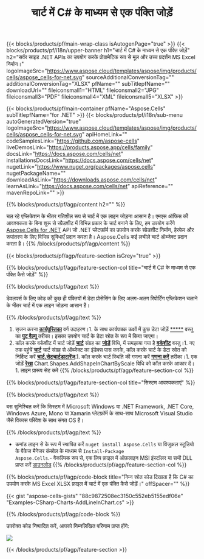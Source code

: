 ﻿---
title: चार्ट में C# के माध्यम से एक पंक्ति जोड़ें 
url: /hi/net/add-line-in-chart/ 
description: C# .NET लाइब्रेरी का उपयोग करके एक्सेल में चार्ट में एक लाइन जोड़ने के लिए नमूना कोड। वीबी.NET, एएसपी.NET या किसी .NET आधारित एप्लिकेशन के भीतर एमएस एक्सेल में चार्ट में एक लाइन जोड़ने के लिए इस कोड का उपयोग करें।
---
{{< blocks/products/pf/main-wrap-class isAutogenPage="true" >}}
{{< blocks/products/pf/i18n/upper-banner h1="चार्ट में C# के माध्यम से एक पंक्ति जोड़ें" h2="सर्वर साइड .NET APIs का उपयोग करके प्रोग्रामेटिक रूप से मूल और उच्च प्रदर्शन MS Excel निर्माण।" logoImageSrc="https://www.aspose.cloud/templates/aspose/img/products/cells/aspose_cells-for-net.svg" sourceAdditionalConversionTag="" additionalConversionTag="XLSX" pfName="" subTitlepfName="" downloadUrl="" fileiconsmall1="HTML" fileiconsmall2="JPG" fileiconsmall3="PDF" fileiconsmall4="XML" fileiconsmall5="XLSX" >}}

{{< blocks/products/pf/main-container pfName="Aspose.Cells" subTitlepfName="for .NET" >}}
{{< blocks/products/pf/i18n/sub-menu autoGeneratedVersion="true" logoImageSrc="https://www.aspose.cloud/templates/aspose/img/products/cells/aspose_cells-for-net.svg" apiHomeLink="" codeSamplesLink="https://github.com/aspose-cells" liveDemosLink="https://products.aspose.app/cells/family" docsLink="https://docs.aspose.com/cells/net" installationsDocsLink="https://docs.aspose.com/cells/net" nugetLink="https://www.nuget.org/packages/aspose.cells" nugetPackageName="" downloadAsLink="https://downloads.aspose.com/cells/net" learnAsLink="https://docs.aspose.com/cells/net" apiReference="" mavenRepoLink="" >}}

{{% blocks/products/pf/agp/content h2="" %}}

चल रहे एप्लिकेशन के भीतर गतिशील रूप से चार्ट में एक लाइन जोड़ना आसान है। एमएस ऑफिस की आवश्यकता के बिना शुरू से स्प्रैडशीट में विभिन्न प्रकार के चार्ट बनाने के लिए, हम उपयोग करेंगे [Aspose.Cells for .NET](https://products.aspose.com/cells/net)  API जो .NET प्लेटफ़ॉर्म का उपयोग करके स्प्रेडशीट निर्माण, हेरफेर और रूपांतरण के लिए विभिन्न सुविधाएँ प्रदान करता है। Aspose.Cells कई लचीले चार्ट ऑब्जेक्ट प्रदान करता है।
{{% /blocks/products/pf/agp/content %}}

{{< blocks/products/pf/agp/feature-section isGrey="true" >}}

{{% blocks/products/pf/agp/feature-section-col title="चार्ट में C# के माध्यम से एक पंक्ति कैसे जोड़ें" %}}

{{% blocks/products/pf/agp/text %}}

 डेवलपर्स के लिए कोड की कुछ ही पंक्तियों में डेटा प्रोसेसिंग के लिए अलग-अलग रिपोर्टिंग एप्लिकेशन चलाने के भीतर चार्ट में एक लाइन जोड़ना आसान है।

{{% /blocks/products/pf/agp/text %}}

1. सृजन करना [**कार्यपुस्तिका**](https://reference.aspose.com/cells/net/aspose.cells/workbook) वर्ग उदाहरण।1. के साथ कार्यपत्रक कक्षों में कुछ डेटा जोड़ें [*****](https://reference.aspose.com/cells/net/aspose.cells/cell) वस्तु का [**पुट वैल्यू**](https://reference.aspose.com/cells/net/aspose.cells/cell/methods/putvalue/index) तरीका।   इसका उपयोग चार्ट के डेटा स्रोत के रूप में किया जाएगा।
1. कॉल करके वर्कशीट में चार्ट जोड़ें [**चार्ट**](https://reference.aspose.com/cells/net/aspose.cells.charts/chartcollection) संग्रह का [**जोड़ें**](https://reference.aspose.com/cells/net/aspose.cells.charts/chartcollection/methods/add) विधि, में समझाया गया है [**वर्कशीट**](https://reference.aspose.com/cells/net/aspose.cells/worksheet) वस्तु।1. नए तक पहुंचें [**चार्ट**](https://reference.aspose.com/cells/net/aspose.cells.charts/chart) चार्ट संग्रह से ऑब्जेक्ट का इंडेक्स पास करके, कॉल करके चार्ट के डेटा स्रोत को निर्दिष्ट करें [**चार्ट.सेटचार्टडाटारेंज**](https://https://reference.aspose.com/cells/net/aspose.cells.charts/chart/methods/setchartdatarange).1. कॉल करके चार्ट स्थिति की गणना करें [**गणना करें**](https://https://reference.aspose.com/cells/net/aspose.cells.charts/chart/methods/Calculate) तरीका।1. एक जोड़ें [**रेखा**](https://reference.aspose.com/cells/net/aspose.cells.drawing/shape/properties/msodrawingtype) Chart.Shapes.AddShapeInChartByScale विधि को कॉल करके आकार दें।1. लाइन प्रारूप सेट करें
{{% /blocks/products/pf/agp/feature-section-col %}}

{{% blocks/products/pf/agp/feature-section-col title="सिस्टम आवश्यकताएं" %}}

{{% blocks/products/pf/agp/text %}}

 बस सुनिश्चित करें कि सिस्टम में Microsoft Windows या .NET Framework, .NET Core, Windows Azure, Mono या Xamarin प्लेटफ़ॉर्म के साथ-साथ Microsoft Visual Studio जैसे विकास परिवेश के साथ संगत OS है। 

{{% /blocks/products/pf/agp/text %}}

- कमांड लाइन से के रूप में स्थापित करें <code>nuget install Aspose.Cells</code> या विजुअल स्टूडियो के पैकेज मैनेजर कंसोल के माध्यम से <code>Install-Package Aspose.Cells</code>.- वैकल्पिक रूप से, एक ज़िप फ़ाइल में ऑफ़लाइन MSI इंस्टॉलर या सभी DLL प्राप्त करें <a href="https://downloads.aspose.com/cells/net">डाउनलोड</a>
{{% /blocks/products/pf/agp/feature-section-col %}}

{{% blocks/products/pf/agp/code-block title="निम्न स्रोत कोड दिखाता है कि C# का उपयोग करके MS Excel XLSX फ़ाइल में चार्ट में एक पंक्ति कैसे जोड़ें।" offSpacer="" %}}

{{< gist "aspose-cells-gists" "88c9872508ec3150c552eb5155edf06e" "Examples-CSharp-Charts-AddLineInChart.cs" >}}

{{% /blocks/products/pf/agp/code-block %}}

उपरोक्त कोड निष्पादित करें, आपको निम्नलिखित परिणाम प्राप्त होंगे:

![](line-in-chart.png)

{{< /blocks/products/pf/agp/feature-section >}}


<!-- aboutfile Starts -->
